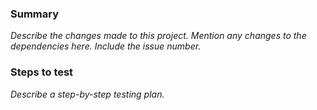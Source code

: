 ### Summary
_Describe the changes made to this project. Mention any changes to the dependencies here. Include the issue number._

### Steps to test
_Describe a step-by-step testing plan._
